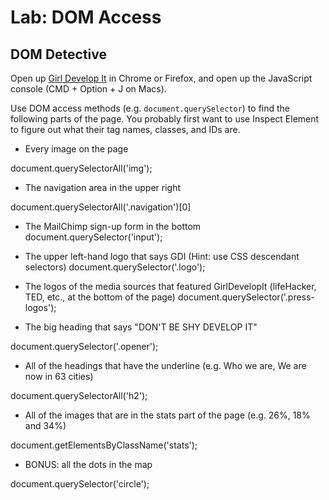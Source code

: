 # Lab: DOM Access

## DOM Detective

Open up [Girl Develop It](https://www.girldevelopit.com/) in Chrome or Firefox, and open up the JavaScript console (CMD + Option + J on Macs).

Use DOM access methods (e.g. `document.querySelector`) to find the following parts of the page. You probably first want to use Inspect Element to figure out what their tag names, classes, and IDs are.

- Every image on the page

document.querySelectorAll('img');


- The navigation area in the upper right
<!-- 
document.querySelectorAll('a href'); -->
document.querySelectorAll('.navigation')[0]

- The MailChimp sign-up form in the bottom
document.querySelector('input');

- The upper left-hand logo that says GDI (Hint: use CSS descendant selectors)
document.querySelector('.logo');

- The logos of the media sources that featured GirlDevelopIt (lifeHacker, TED, etc., at the bottom of the page)
document.querySelector('.press-logos');

- The big heading that says "DON'T BE SHY DEVELOP IT"

<!-- document.getElementsByClassName('animated fadeInLeft'); -->
document.querySelector('.opener');

- All of the headings that have the underline (e.g. Who we are, We are now in 63 cities)

document.querySelectorAll('h2');

- All of the images that are in the stats part of the page (e.g. 26%, 18% and 34%)

document.getElementsByClassName('stats');

- BONUS: all the dots in the map

document.querySelector('circle');
